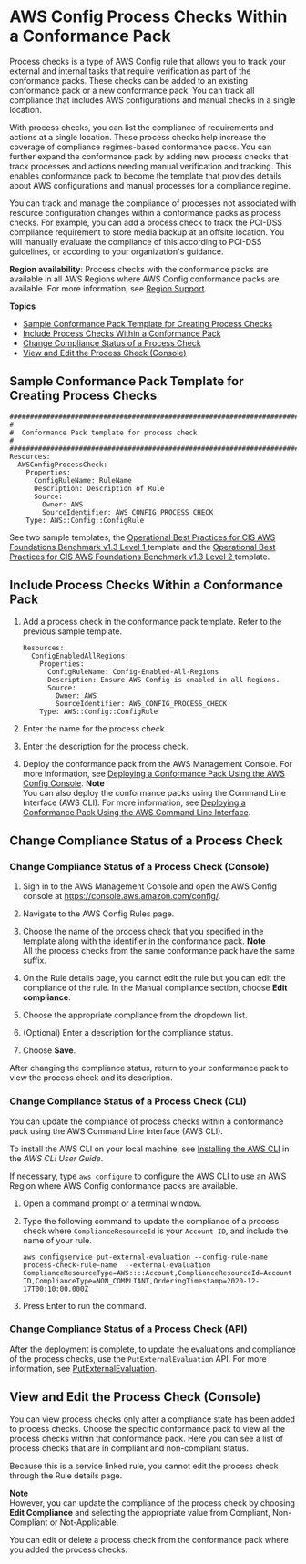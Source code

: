# AWS Config Process Checks Within a Conformance Pack<a name="process-checks"></a>

Process checks is a type of AWS Config rule that allows you to track your external and internal tasks that require verification as part of the conformance packs\. These checks can be added to an existing conformance pack or a new conformance pack\. You can track all compliance that includes AWS configurations and manual checks in a single location\. 

With process checks, you can list the compliance of requirements and actions at a single location\. These process checks help increase the coverage of compliance regimes\-based conformance packs\. You can further expand the conformance pack by adding new process checks that track processes and actions needing manual verification and tracking\. This enables conformance pack to become the template that provides details about AWS configurations and manual processes for a compliance regime\.

  You can track and manage the compliance of processes not associated with resource configuration changes within a conformance packs as process checks\. For example, you can add a process check to track the PCI\-DSS compliance requirement to store media backup at an offsite location\. You will manually evaluate the compliance of this according to PCI\-DSS guidelines, or according to your organization's guidance\. 

**Region availability**: Process checks with the conformance packs are available in all AWS Regions where AWS Config conformance packs are available\. For more information, see [Region Support](conformance-packs.md#conformance-packs-regions)\.

**Topics**
+ [Sample Conformance Pack Template for Creating Process Checks](#Sample-CPack-Template-for-Creating-Process-Check-Rule)
+ [Include Process Checks Within a Conformance Pack](#How-to-create-a-Process-Check-Rule)
+ [Change Compliance Status of a Process Check](#change-compliance-status)
+ [View and Edit the Process Check \(Console\)](#view-a-process-check-console)

## Sample Conformance Pack Template for Creating Process Checks<a name="Sample-CPack-Template-for-Creating-Process-Check-Rule"></a>

```
################################################################################
#
#  Conformance Pack template for process check
#
################################################################################
Resources:
  AWSConfigProcessCheck:
    Properties:
      ConfigRuleName: RuleName
      Description: Description of Rule
      Source:
        Owner: AWS
        SourceIdentifier: AWS_CONFIG_PROCESS_CHECK
    Type: AWS::Config::ConfigRule
```

See two sample templates, the [ Operational Best Practices for CIS AWS Foundations Benchmark v1\.3 Level 1 ](operational-best-practices-for-cis_aws_benchmark_level_1.md) template and the [ Operational Best Practices for CIS AWS Foundations Benchmark v1\.3 Level 2 ](operational-best-practices-for-cis_aws_benchmark_level_2.md) template\.

## Include Process Checks Within a Conformance Pack<a name="How-to-create-a-Process-Check-Rule"></a>

1. Add a process check in the conformance pack template\. Refer to the previous sample template\.

   ```
   Resources:
     ConfigEnabledAllRegions:
       Properties:
         ConfigRuleName: Config-Enabled-All-Regions
         Description: Ensure AWS Config is enabled in all Regions.
         Source:
           Owner: AWS
           SourceIdentifier: AWS_CONFIG_PROCESS_CHECK
       Type: AWS::Config::ConfigRule
   ```

1. Enter the name for the process check\.

1. Enter the description for the process check\.

1. Deploy the conformance pack from the AWS Management Console\. For more information, see [Deploying a Conformance Pack Using the AWS Config Console](conformance-pack-console.md)\.
**Note**  
You can also deploy the conformance packs using the Command Line Interface \(AWS CLI\)\. For more information, see [Deploying a Conformance Pack Using the AWS Command Line Interface](conformance-pack-cli.md)\.

## Change Compliance Status of a Process Check<a name="change-compliance-status"></a>

### Change Compliance Status of a Process Check \(Console\)<a name="change-compliance-status-console"></a>

1. Sign in to the AWS Management Console and open the AWS Config console at [https://console\.aws\.amazon\.com/config/](https://console.aws.amazon.com/config/)\.

1. Navigate to the AWS Config Rules page\.

1. Choose the name of the process check that you specified in the template along with the identifier in the conformance pack\. 
**Note**  
All the process checks from the same conformance pack have the same suffix\.

1. On the Rule details page, you cannot edit the rule but you can edit the compliance of the rule\. In the Manual compliance section, choose **Edit compliance**\.

1. Choose the appropriate compliance from the dropdown list\.

1. \(Optional\) Enter a description for the compliance status\.

1. Choose **Save**\.

After changing the compliance status, return to your conformance pack to view the process check and its description\.

### Change Compliance Status of a Process Check \(CLI\)<a name="change-compliance-status-cli"></a>

You can update the compliance of process checks within a conformance pack using the AWS Command Line Interface \(AWS CLI\)\. 

To install the AWS CLI on your local machine, see [Installing the AWS CLI](http://docs.aws.amazon.com/cli/latest/userguide/installing.html) in the *AWS CLI User Guide*\.

If necessary, type `aws configure` to configure the AWS CLI to use an AWS Region where AWS Config conformance packs are available\.

1. Open a command prompt or a terminal window\.

1. Type the following command to update the compliance of a process check where `ComplianceResourceId` is your `Account ID`, and include the name of your rule\.

   ```
   aws configservice put-external-evaluation --config-rule-name process-check-rule-name  --external-evaluation ComplianceResourceType=AWS::::Account,ComplianceResourceId=Account ID,ComplianceType=NON_COMPLIANT,OrderingTimestamp=2020-12-17T00:10:00.000Z
   ```

1. Press Enter to run the command\.

### Change Compliance Status of a Process Check \(API\)<a name="change-compliance-status-api"></a>

After the deployment is complete, to update the evaluations and compliance of the process checks, use the `PutExternalEvaluation` API\. For more information, see [PutExternalEvaluation](https://docs.aws.amazon.com/config/latest/APIReference/API_PutExternalEvaluation.html)\.

## View and Edit the Process Check \(Console\)<a name="view-a-process-check-console"></a>

You can view process checks only after a compliance state has been added to process checks\. Choose the specific conformance pack to view all the process checks within that conformance pack\. Here you can see a list of process checks that are in compliant and non\-compliant status\.

Because this is a service linked rule, you cannot edit the process check through the Rule details page\.

**Note**  
However, you can update the compliance of the process check by choosing **Edit Compliance** and selecting the appropriate value from Compliant, Non\-Compliant or Not\-Applicable\.

You can edit or delete a process check from the conformance pack where you added the process checks\.
